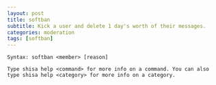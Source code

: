 ```yaml
---
layout: post
title: softban
subtitle: Kick a user and delete 1 day's worth of their messages.
categories: moderation
tags: [softban]
---
```


`Syntax: softban <member> [reason]`

```
Type shisa help <command> for more info on a command. You can also type shisa help <category> for more info on a category.
```